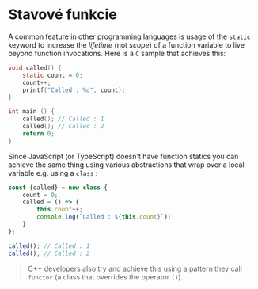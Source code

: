 # Stavové funkcie

A common feature in other programming languages is usage of the `static` keyword to increase the _lifetime_ \(not _scope_\) of a function variable to live beyond function invocations. Here is a `C` sample that achieves this:

```c
void called() {
    static count = 0;
    count++;
    printf("Called : %d", count);
}

int main () {
    called(); // Called : 1
    called(); // Called : 2
    return 0;
}
```

Since JavaScript \(or TypeScript\) doesn't have function statics you can achieve the same thing using various abstractions that wrap over a local variable e.g. using a `class` :

```typescript
const {called} = new class {
    count = 0;
    called = () => {
        this.count++;
        console.log(`Called : ${this.count}`);
    }
};

called(); // Called : 1
called(); // Called : 2
```

> C++ developers also try and achieve this using a pattern they call `functor` \(a class that overrides the operator `()`\).

